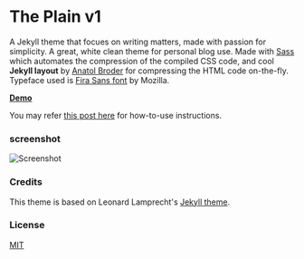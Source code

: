 # The Plain v1

A Jekyll theme that focues on writing matters, made with passion for simplicity. A great, white clean theme for personal blog use. Made with [Sass](https://github.com/sass/sass) which automates the compression of the compiled CSS code, and cool **Jekyll layout** by [Anatol Broder](http://jch.penibelst.de/) for compressing the HTML code on-the-fly. Typeface used is [Fira Sans font](https://github.com/mozilla/Fira) by Mozilla.

[**Demo**](http://heiswayi.github.io/the-plain/)

You may refer [this post here](http://heiswayi.github.io/the-plain.html) for how-to-use instructions.

### screenshot

![Screenshot](http://i.imgur.com/zAkZq0d.png)

### Credits

This theme is based on Leonard Lamprecht's [Jekyll theme](https://github.com/leo/leo.github.io).

### License

[MIT](LICENSE.md)
